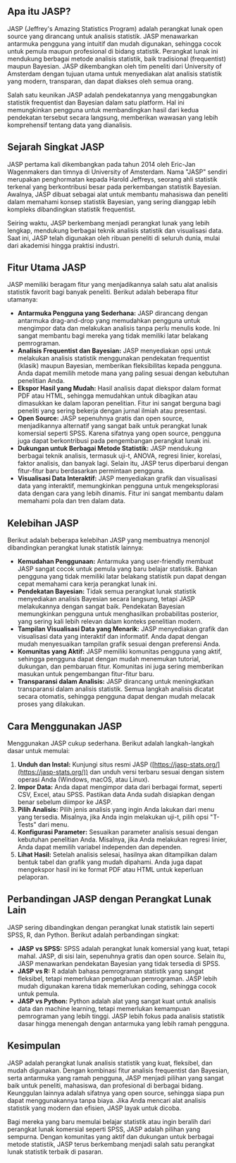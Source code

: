 ## Apa itu JASP?

JASP (Jeffrey's Amazing Statistics Program) adalah perangkat lunak open source yang dirancang untuk analisis statistik. JASP menawarkan antarmuka pengguna yang intuitif dan mudah digunakan, sehingga cocok untuk pemula maupun profesional di bidang statistik. Perangkat lunak ini mendukung berbagai metode analisis statistik, baik tradisional (frequentist) maupun Bayesian. JASP dikembangkan oleh tim peneliti dari University of Amsterdam dengan tujuan utama untuk menyediakan alat analisis statistik yang modern, transparan, dan dapat diakses oleh semua orang.

Salah satu keunikan JASP adalah pendekatannya yang menggabungkan statistik frequentist dan Bayesian dalam satu platform. Hal ini memungkinkan pengguna untuk membandingkan hasil dari kedua pendekatan tersebut secara langsung, memberikan wawasan yang lebih komprehensif tentang data yang dianalisis.

## Sejarah Singkat JASP

JASP pertama kali dikembangkan pada tahun 2014 oleh Eric-Jan Wagenmakers dan timnya di University of Amsterdam. Nama "JASP" sendiri merupakan penghormatan kepada Harold Jeffreys, seorang ahli statistik terkenal yang berkontribusi besar pada perkembangan statistik Bayesian. Awalnya, JASP dibuat sebagai alat untuk membantu mahasiswa dan peneliti dalam memahami konsep statistik Bayesian, yang sering dianggap lebih kompleks dibandingkan statistik frequentist.

Seiring waktu, JASP berkembang menjadi perangkat lunak yang lebih lengkap, mendukung berbagai teknik analisis statistik dan visualisasi data. Saat ini, JASP telah digunakan oleh ribuan peneliti di seluruh dunia, mulai dari akademisi hingga praktisi industri.

## Fitur Utama JASP

JASP memiliki beragam fitur yang menjadikannya salah satu alat analisis statistik favorit bagi banyak peneliti. Berikut adalah beberapa fitur utamanya:

- **Antarmuka Pengguna yang Sederhana:** JASP dirancang dengan antarmuka drag-and-drop yang memudahkan pengguna untuk mengimpor data dan melakukan analisis tanpa perlu menulis kode. Ini sangat membantu bagi mereka yang tidak memiliki latar belakang pemrograman.
- **Analisis Frequentist dan Bayesian:** JASP menyediakan opsi untuk melakukan analisis statistik menggunakan pendekatan frequentist (klasik) maupun Bayesian, memberikan fleksibilitas kepada pengguna. Anda dapat memilih metode mana yang paling sesuai dengan kebutuhan penelitian Anda.
- **Ekspor Hasil yang Mudah:** Hasil analisis dapat diekspor dalam format PDF atau HTML, sehingga memudahkan untuk dibagikan atau dimasukkan ke dalam laporan penelitian. Fitur ini sangat berguna bagi peneliti yang sering bekerja dengan jurnal ilmiah atau presentasi.
- **Open Source:** JASP sepenuhnya gratis dan open source, menjadikannya alternatif yang sangat baik untuk perangkat lunak komersial seperti SPSS. Karena sifatnya yang open source, pengguna juga dapat berkontribusi pada pengembangan perangkat lunak ini.
- **Dukungan untuk Berbagai Metode Statistik:** JASP mendukung berbagai teknik analisis, termasuk uji-t, ANOVA, regresi linier, korelasi, faktor analisis, dan banyak lagi. Selain itu, JASP terus diperbarui dengan fitur-fitur baru berdasarkan permintaan pengguna.
- **Visualisasi Data Interaktif:** JASP menyediakan grafik dan visualisasi data yang interaktif, memungkinkan pengguna untuk mengeksplorasi data dengan cara yang lebih dinamis. Fitur ini sangat membantu dalam memahami pola dan tren dalam data.

## Kelebihan JASP

Berikut adalah beberapa kelebihan JASP yang membuatnya menonjol dibandingkan perangkat lunak statistik lainnya:

- **Kemudahan Penggunaan:** Antarmuka yang user-friendly membuat JASP sangat cocok untuk pemula yang baru belajar statistik. Bahkan pengguna yang tidak memiliki latar belakang statistik pun dapat dengan cepat memahami cara kerja perangkat lunak ini.
- **Pendekatan Bayesian:** Tidak semua perangkat lunak statistik menyediakan analisis Bayesian secara langsung, tetapi JASP melakukannya dengan sangat baik. Pendekatan Bayesian memungkinkan pengguna untuk menghasilkan probabilitas posterior, yang sering kali lebih relevan dalam konteks penelitian modern.
- **Tampilan Visualisasi Data yang Menarik:** JASP menyediakan grafik dan visualisasi data yang interaktif dan informatif. Anda dapat dengan mudah menyesuaikan tampilan grafik sesuai dengan preferensi Anda.
- **Komunitas yang Aktif:** JASP memiliki komunitas pengguna yang aktif, sehingga pengguna dapat dengan mudah menemukan tutorial, dukungan, dan pembaruan fitur. Komunitas ini juga sering memberikan masukan untuk pengembangan fitur-fitur baru.
- **Transparansi dalam Analisis:** JASP dirancang untuk meningkatkan transparansi dalam analisis statistik. Semua langkah analisis dicatat secara otomatis, sehingga pengguna dapat dengan mudah melacak proses yang dilakukan.

## Cara Menggunakan JASP

Menggunakan JASP cukup sederhana. Berikut adalah langkah-langkah dasar untuk memulai:

1. **Unduh dan Instal:** Kunjungi situs resmi JASP ([https://jasp-stats.org/](https://jasp-stats.org/)) dan unduh versi terbaru sesuai dengan sistem operasi Anda (Windows, macOS, atau Linux).
2. **Impor Data:** Anda dapat mengimpor data dari berbagai format, seperti CSV, Excel, atau SPSS. Pastikan data Anda sudah disiapkan dengan benar sebelum diimpor ke JASP.
3. **Pilih Analisis:** Pilih jenis analisis yang ingin Anda lakukan dari menu yang tersedia. Misalnya, jika Anda ingin melakukan uji-t, pilih opsi "T-Tests" dari menu.
4. **Konfigurasi Parameter:** Sesuaikan parameter analisis sesuai dengan kebutuhan penelitian Anda. Misalnya, jika Anda melakukan regresi linier, Anda dapat memilih variabel independen dan dependen.
5. **Lihat Hasil:** Setelah analisis selesai, hasilnya akan ditampilkan dalam bentuk tabel dan grafik yang mudah dipahami. Anda juga dapat mengekspor hasil ini ke format PDF atau HTML untuk keperluan pelaporan.

## Perbandingan JASP dengan Perangkat Lunak Lain

JASP sering dibandingkan dengan perangkat lunak statistik lain seperti SPSS, R, dan Python. Berikut adalah perbandingan singkat:

- **JASP vs SPSS:** SPSS adalah perangkat lunak komersial yang kuat, tetapi mahal. JASP, di sisi lain, sepenuhnya gratis dan open source. Selain itu, JASP menawarkan pendekatan Bayesian yang tidak tersedia di SPSS.
- **JASP vs R:** R adalah bahasa pemrograman statistik yang sangat fleksibel, tetapi memerlukan pengetahuan pemrograman. JASP lebih mudah digunakan karena tidak memerlukan coding, sehingga cocok untuk pemula.
- **JASP vs Python:** Python adalah alat yang sangat kuat untuk analisis data dan machine learning, tetapi memerlukan kemampuan pemrograman yang lebih tinggi. JASP lebih fokus pada analisis statistik dasar hingga menengah dengan antarmuka yang lebih ramah pengguna.

## Kesimpulan

JASP adalah perangkat lunak analisis statistik yang kuat, fleksibel, dan mudah digunakan. Dengan kombinasi fitur analisis frequentist dan Bayesian, serta antarmuka yang ramah pengguna, JASP menjadi pilihan yang sangat baik untuk peneliti, mahasiswa, dan profesional di berbagai bidang. Keunggulan lainnya adalah sifatnya yang open source, sehingga siapa pun dapat menggunakannya tanpa biaya. Jika Anda mencari alat analisis statistik yang modern dan efisien, JASP layak untuk dicoba.

Bagi mereka yang baru memulai belajar statistik atau ingin beralih dari perangkat lunak komersial seperti SPSS, JASP adalah pilihan yang sempurna. Dengan komunitas yang aktif dan dukungan untuk berbagai metode statistik, JASP terus berkembang menjadi salah satu perangkat lunak statistik terbaik di pasaran.
